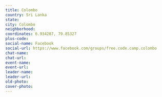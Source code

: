 ```yaml
---
title: Colombo
country: Sri Lanka
state: 
city: Colombo
neighborhood: 
coordinates: 6.934287, 79.85327
plus-code:
social-name: Facebook
social-url: https://www.facebook.com/groups/free.code.camp.colombo
chat-name:
chat-url:
event-name:
event-url:
leader-name:
leader-url:
old-photo: 
cover-photo:
---
```

